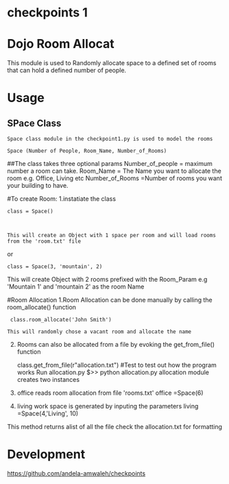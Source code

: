 # checkpoints 1
# Dojo Room Allocat

This module is used to Randomly allocate space to a defined set of rooms
 that can hold a defined number of people.

# Usage

## SPace Class
	Space class module in the checkpoint1.py is used to model the rooms
	
	Space (Number of People, Room_Name, Number_of_Rooms)

##The class takes three optional params
	Number_of_people = maximum number a room can take.
	Room_Name 	= The Name you want to allocate the room e.g. Office, Living etc
	Number_of_Rooms =Number of rooms you want your building to have. 

#To create Room:
1.instatiate the class
	
	class = Space()

	

	This will create an Object with 1 space per room and will load rooms from the 'room.txt' file 

or 
	
	class = Space(3, 'mountain', 2)
	

This will create Object with 2 rooms prefixed with the Room_Param e.g 'Mountain 1' and 'mountain 2' as the room Name



#Room Allocation
1.Room Allocation can be done manually by calling the room_allocate() function
	 
	 class.room_allocate('John Smith')

	This will randomly chose a vacant room and allocate the name 

2. Rooms can also be allocated from a file by evoking the get_from_file() function
	
	 class.get_from_file(r"allocation.txt")
#Test
 to test out how the program works Run allocation.py
 		$>> python allocation.py
 allocation module creates two instances

 1. office reads room allocation from file 'rooms.txt'
		office =Space(6)
2. living work space is generated by inputing the parameters
		living =Space(4,'Living', 10)


This method returns alist of all the file
check the allocation.txt for formatting

# Development

https://github.com/andela-amwaleh/checkpoints

			
